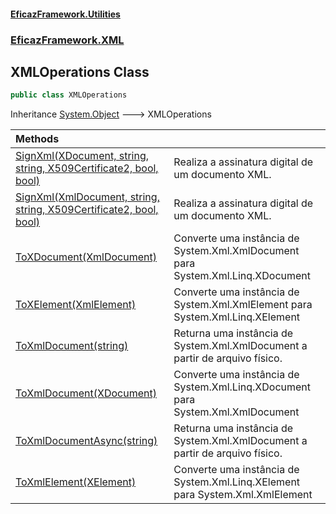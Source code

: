 #### [EficazFramework.Utilities](EficazFrameworkData.md 'EficazFramework Data')
### [EficazFramework.XML](EficazFrameworkData.md#EficazFramework.XML 'EficazFramework.XML')

## XMLOperations Class

```csharp
public class XMLOperations
```

Inheritance [System.Object](https://docs.microsoft.com/en-us/dotnet/api/System.Object 'System.Object') &#129106; XMLOperations

| Methods | |
| :--- | :--- |
| [SignXml(XDocument, string, string, X509Certificate2, bool, bool)](EficazFramework.XML/XMLOperations/SignXml(XDocument,string,string,X509Certificate2,bool,bool).md 'EficazFramework.XML.XMLOperations.SignXml(System.Xml.Linq.XDocument, string, string, System.Security.Cryptography.X509Certificates.X509Certificate2, bool, bool)') | Realiza a assinatura digital de um documento XML. |
| [SignXml(XmlDocument, string, string, X509Certificate2, bool, bool)](EficazFramework.XML/XMLOperations/SignXml(XmlDocument,string,string,X509Certificate2,bool,bool).md 'EficazFramework.XML.XMLOperations.SignXml(System.Xml.XmlDocument, string, string, System.Security.Cryptography.X509Certificates.X509Certificate2, bool, bool)') | Realiza a assinatura digital de um documento XML. |
| [ToXDocument(XmlDocument)](EficazFramework.XML/XMLOperations/ToXDocument(XmlDocument).md 'EficazFramework.XML.XMLOperations.ToXDocument(System.Xml.XmlDocument)') | Converte uma instância de System.Xml.XmlDocument para System.Xml.Linq.XDocument |
| [ToXElement(XmlElement)](EficazFramework.XML/XMLOperations/ToXElement(XmlElement).md 'EficazFramework.XML.XMLOperations.ToXElement(System.Xml.XmlElement)') | Converte uma instância de System.Xml.XmlElement para System.Xml.Linq.XElement |
| [ToXmlDocument(string)](EficazFramework.XML/XMLOperations/ToXmlDocument(string).md 'EficazFramework.XML.XMLOperations.ToXmlDocument(string)') | Returna uma instância de System.Xml.XmlDocument a partir de arquivo físico. |
| [ToXmlDocument(XDocument)](EficazFramework.XML/XMLOperations/ToXmlDocument(XDocument).md 'EficazFramework.XML.XMLOperations.ToXmlDocument(System.Xml.Linq.XDocument)') | Converte uma instância de System.Xml.Linq.XDocument para System.Xml.XmlDocument |
| [ToXmlDocumentAsync(string)](EficazFramework.XML/XMLOperations/ToXmlDocumentAsync(string).md 'EficazFramework.XML.XMLOperations.ToXmlDocumentAsync(string)') | Returna uma instância de System.Xml.XmlDocument a partir de arquivo físico. |
| [ToXmlElement(XElement)](EficazFramework.XML/XMLOperations/ToXmlElement(XElement).md 'EficazFramework.XML.XMLOperations.ToXmlElement(System.Xml.Linq.XElement)') | Converte uma instância de System.Xml.Linq.XElement para System.Xml.XmlElement |
